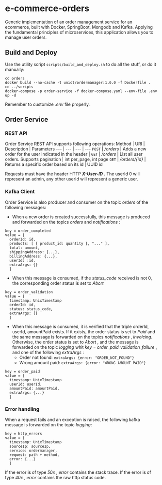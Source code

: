 # e-commerce-orders
Generic implementation of an order management service for an ecommerce, built with Docker, SpringBoot, Mongodb and Kafka.
Applying the fundamental principles of microservices, this application allows you to manage user orders.

## Build and Deploy
Use the utility script `scripts/build_and_deploy.sh` to do all the stuff, or do it manually:
```
cd orders
docker build --no-cache -t unict/ordermanager:1.0.0 -f Dockerfile .
cd ../scripts
docker-compose -p order-service -f docker-compose.yaml --env-file .env up -d
```
Remember to customize _.env_ file properly.

## Order Service
### REST API
Order Service REST API supports following operations:
Method | URI | Description | Parameters
--- | --- | --- | --- 
`POST` | */orders* | Adds a new order for the user indicated in the header |
`GET` | */orders* | List all user orders. Supports pagination | int per_page, int page
`GET` | */orders/{id}* | Returns a specific order based on its id | UUID id

Requests must have the header  HTTP _**X-User-ID**_ . The userId 0 will represent an admin, any other userId will represent a generic user.

### Kafka Client
Order Service is also producer and consumer on the topic _orders_ of the following messages:

- When a new order is created successfully, this message is produced and forwarded on the topics _orders_ and _notifications_ :
```
key = order_completed 
value = {    
  orderId: id,   
  products: [ { product_id: quantity }, "..." ],    
  total: amount,    
  shippingAddress: {...},    
  billingAddress: {...},    
  userId: :id,    
  extraArgs: {} 
  }
```

- When this message is consumed, if the _status_code_ received is not 0, the corresponding order status is set to _Abort_
```
key = order_validation  
value = {  
  timestamp: UnixTimestamp
  orderId: id,
  status: status_code,
  extraArgs: {}
  }
```

- When this message is consumed, it is verified that the triple orderId, userId, amountPaid exists. If it exists, the order status is set to _Paid_ and the same message is forwarded on the topics _notifications_ , _invoicing_. Otherwise, the order status is set to _Abort_ , and the message is forwarded on the topic _logging_ whit _key = order_paid_validation_failure_ , and one of the     following _extraArgs_ :
  - Order not found: ` extraArgs: {error: "ORDER_NOT_FOUND"} `
  - Wrong amount paid: ` extraArgs: {error: "WRONG_AMOUNT_PAID"} `
```
key = order_paid   
value = {  
  timestamp: UnixTimestamp
  userId: userId,
  amountPaid: amountPaid,
  extraArgs: {...}
  }
```   
  
### Error handling
When a request fails and an exception is raised, the following kafka message is forwarded on the topic _logging_:
```
key = http_errors   
value = {  
  timestamp: UnixTimestamp
  sourceIp: sourceIp,
  service: ordermanager,
  request: path + method,
  error: {...}
  }
```  
If the error is of type _50x_ , _error_ contains the stack trace. 
If the error is of type _40x_ , _error_ contains the raw http status code.
